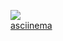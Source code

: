 <a href="https://codeclimate.com/github/yakovishin/java-project-61/maintainability"><img src="https://api.codeclimate.com/v1/badges/c7753809b682b93113b9/maintainability" /></a> 
<br>
<a href="https://asciinema.org/a/ZIlZ4KznLKrEblZ4NXBK3eE5M"> asciinema</a>